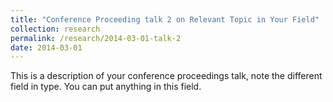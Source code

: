 ```yaml
---
title: "Conference Proceeding talk 2 on Relevant Topic in Your Field"
collection: research
permalink: /research/2014-03-01-talk-2
date: 2014-03-01
---
```


This is a description of your conference proceedings talk, note the different field in type. You can put anything in this field.

